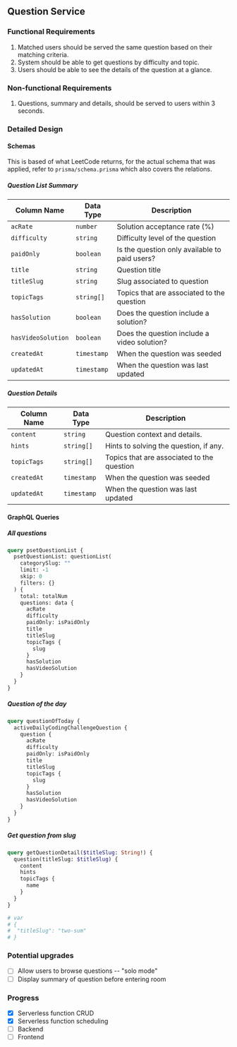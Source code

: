 ## Question Service

### Functional Requirements

1. Matched users should be served the same question based on their matching criteria.
2. System should be able to get questions by difficulty and topic.
3. Users should be able to see the details of the question at a glance.

### Non-functional Requirements

1. Questions, summary and details, should be served to users within 3 seconds.

### Detailed Design

#### Schemas

This is based of what LeetCode returns, for the actual schema that was applied, refer to `prisma/schema.prisma` which also covers the relations.

##### Question List Summary

| Column Name        | Data Type   | Description                                   |
| ------------------ | ----------- | --------------------------------------------- |
| `acRate`           | `number`    | Solution acceptance rate (%)                  |
| `difficulty`       | `string`    | Difficulty level of the question              |
| `paidOnly`         | `boolean`   | Is the question only available to paid users? |
| `title`            | `string`    | Question title                                |
| `titleSlug`        | `string`    | Slug associated to question                   |
| `topicTags`        | `string[]`  | Topics that are associated to the question    |
| `hasSolution`      | `boolean`   | Does the question include a solution?         |
| `hasVideoSolution` | `boolean`   | Does the question include a video solution?   |
| `createdAt`        | `timestamp` | When the question was seeded                  |
| `updatedAt`        | `timestamp` | When the question was last updated            |


##### Question Details

| Column Name | Data Type   | Description                                |
| ----------- | ----------- | ------------------------------------------ |
| `content`   | `string`    | Question context and details.              |
| `hints`     | `string[]`  | Hints to solving the question, if any.     |
| `topicTags` | `string[]`  | Topics that are associated to the question |
| `createdAt` | `timestamp` | When the question was seeded               |
| `updatedAt` | `timestamp` | When the question was last updated         |


#### GraphQL Queries

##### All questions

```graphql
query psetQuestionList {
  psetQuestionList: questionList(
    categorySlug: ""
    limit: -1
    skip: 0
    filters: {}
  ) {
    total: totalNum
    questions: data {
      acRate
      difficulty
      paidOnly: isPaidOnly
      title
      titleSlug
      topicTags {
        slug
      }
      hasSolution
      hasVideoSolution
    }
  }
}
```

##### Question of the day

```graphql
query questionOfToday {
  activeDailyCodingChallengeQuestion {
    question {
      acRate
      difficulty
      paidOnly: isPaidOnly
      title
      titleSlug
      topicTags {
        slug
      }
      hasSolution
      hasVideoSolution
    }
  }
}
```

##### Get question from slug

```graphql
query getQuestionDetail($titleSlug: String!) {
  question(titleSlug: $titleSlug) {
    content
    hints
    topicTags {
      name
    }
  }
}

# var
# {
#  "titleSlug": "two-sum"
# }
```

### Potential upgrades

- [ ] Allow users to browse questions -- "solo mode"
- [ ] Display summary of question before entering room

### Progress

- [x] Serverless function CRUD
- [x] Serverless function scheduling
- [ ] Backend
- [ ] Frontend
